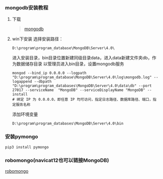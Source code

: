 ### mongodb安装教程

1. 下载
    >  [mongodb](https://www.mongodb.com/download-center/community)

2. win下安装
    选择安装路径：
    ```
    D:\program\program_database\MongoDB\Server\4.0\
    ```
    进入安装目录，bin目录位置新建同级目录data，进入data新建文件夹db，作为数据储存目录
    以管理员进入bin目录，设置mongodb服务
    ```
    mongod --bind_ip 0.0.0.0 --logpath  "D:\program\program_database\MongoDB\Server\4.0\log\mongodb.log" --logappend --dbpath   "D:\program\program_databases\MongoDB\Server\4.0\data\db" --port 27017 --serviceName  "MongoDB" --serviceDisplayName "MongoDB" --install
    # 绑定 IP 为 0.0.0.0，即任意 IP 均可访问，指定日志路径、数据库路径、端口，指定服务名称
    ```
    添加环境变量
    ```
    D:\program\program_databases\MongoDB\Server\4.0\bin
    ```
### 安装pymongo
```
pip3 install pymongo
```

### robomongo(navicat12也可以链接MongoDB)
[robomongo](https://robomongo.org/download)